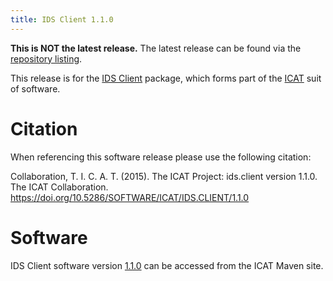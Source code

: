 ```yaml
---
title: IDS Client 1.1.0
---
```


**This is NOT the latest release.** The latest release can be found via the [repository listing](https://repo.icatproject.org/site/ids/client/).

This release is for the [IDS Client](/releases/packages/ids-client/ids-client/) package, which forms part of the [ICAT](/releases/) suit of software.

# Citation

When referencing this software release please use the following citation:

Collaboration, T. I. C. A. T. (2015). The ICAT Project: ids.client version 1.1.0. The ICAT Collaboration. https://doi.org/10.5286/SOFTWARE/ICAT/IDS.CLIENT/1.1.0

# Software

IDS Client software version [1.1.0](https://repo.icatproject.org/site/ids/client/1.1.0/) can be accessed from the ICAT Maven site.
